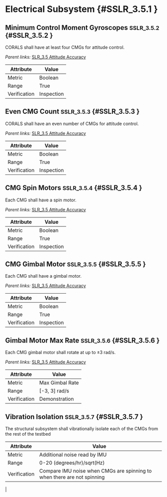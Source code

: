 # Electrical Subsystem {#SSLR_3.5.1 }

## Minimum Control Moment Gyroscopes <small>SSLR_3.5.2</small> {#SSLR_3.5.2 }

CORALS shall have at least four CMGs for attitude control.

*Parent links:* [SLR_3.5 Attitude Accuracy](SLR_3.html#SLR_3.5)

| Attribute | Value |
| --------- | ----- |
| Metric | Boolean |
| Range | True |
| Verification | Inspection |


## Even CMG Count <small>SSLR_3.5.3</small> {#SSLR_3.5.3 }

CORALS shall have an even number of CMGs for attitude control.

*Parent links:* [SLR_3.5 Attitude Accuracy](SLR_3.html#SLR_3.5)

| Attribute | Value |
| --------- | ----- |
| Metric | Boolean |
| Range | True |
| Verification | Inspection |


## CMG Spin Motors <small>SSLR_3.5.4</small> {#SSLR_3.5.4 }

Each CMG shall have a spin motor.

*Parent links:* [SLR_3.5 Attitude Accuracy](SLR_3.html#SLR_3.5)

| Attribute | Value |
| --------- | ----- |
| Metric | Boolean |
| Range | True |
| Verification | Inspection |


## CMG Gimbal Motor <small>SSLR_3.5.5</small> {#SSLR_3.5.5 }

Each CMG shall have a gimbal motor.

*Parent links:* [SLR_3.5 Attitude Accuracy](SLR_3.html#SLR_3.5)

| Attribute | Value |
| --------- | ----- |
| Metric | Boolean |
| Range | True |
| Verification | Inspection |


## Gimbal Motor Max Rate <small>SSLR_3.5.6</small> {#SSLR_3.5.6 }

Each CMG gimbal motor shall rotate at up to ±3 rad/s.

*Parent links:* [SLR_3.5 Attitude Accuracy](SLR_3.html#SLR_3.5)

| Attribute | Value |
| --------- | ----- |
| Metric | Max Gimbal Rate |
| Range | [-3, 3] rad/s |
| Verification | Demonstration |


## Vibration Isolation <small>SSLR_3.5.7</small> {#SSLR_3.5.7 }

The structural subsystem shall vibrationally isolate each of the CMGs from the rest of the testbed

| Attribute | Value |
| --------- | ----- |
| Metric | Additional noise read by IMU |
| Range | 0-20 (degrees/hr)/sqrt(Hz) |
| Verification | Compare IMU noise when CMGs are spinning to when there are not spinning
 |


